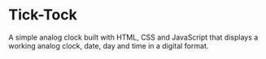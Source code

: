 # Tick-Tock
A simple analog clock built with HTML, CSS and JavaScript that displays a working analog clock, date, day and time in a digital format.
